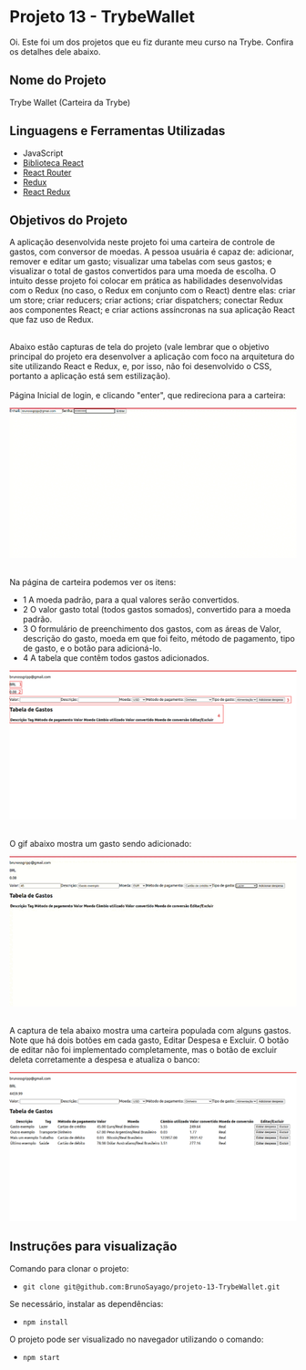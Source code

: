 # Projeto 13 - TrybeWallet

Oi. Este foi um dos projetos que eu fiz durante meu curso na Trybe. Confira os detalhes dele abaixo.




## Nome do Projeto
Trybe Wallet (Carteira da Trybe)

## Linguagens e Ferramentas Utilizadas

 - JavaScript
 - [Biblioteca React](https://pt-br.reactjs.org/)
 - [React Router](https://reactrouter.com/en/main)
 - [Redux](https://redux.js.org/)
 - [React Redux](https://react-redux.js.org/)


## Objetivos do Projeto
A aplicação desenvolvida neste projeto foi uma carteira de controle de gastos, com conversor de moedas. A pessoa usuária é capaz de: adicionar, remover e editar um gasto; visualizar uma tabelas com seus gastos; e visualizar o total de gastos convertidos para uma moeda de escolha. 
O intuito desse projeto foi colocar em prática as habilidades desenvolvidas com o Redux (no caso, o Redux em conjunto com o React) dentre elas: criar um store; criar reducers; criar actions; criar dispatchers; conectar Redux aos componentes React; e criar actions assíncronas na sua aplicação React que faz uso de Redux.

<br/>
Abaixo estão capturas de tela do projeto (vale lembrar que o objetivo principal do projeto era desenvolver a aplicação com foco na arquitetura do site utilizando React e Redux, e, por isso, não foi desenvolvido o CSS, portanto a aplicação está sem estilização).
<br/>

<br/>
Página Inicial de login, e clicando "enter", que redireciona para a carteira:

![Screenshot Inicial](screenshot1.gif)

<br/>
Na página de carteira podemos ver os itens:

 - 1 A moeda padrão, para a qual valores serão convertidos.
 - 2 O valor gasto total (todos gastos somados), convertido para a moeda padrão.
 - 3 O formulário de preenchimento dos gastos, com as áreas de Valor, descrição do gasto, moeda em que foi feito, método de pagamento, tipo de gasto, e o botão para adicioná-lo.
 - 4 A tabela que contêm todos gastos adicionados.

![Screenshot carteira vazia](screenshot2.png)


<br/>
O gif abaixo mostra um gasto sendo adicionado:

![Screenshot adicionando gasto](screenshot3.gif)

<br/>
A captura de tela abaixo mostra uma carteira populada com alguns gastos.
Note que há dois botões em cada gasto, Editar Despesa e Excluir. O botão de editar não foi implementado completamente, mas o botão de excluir deleta corretamente a despesa e atualiza o banco:

![Screenshot carteira cheia](screenshot4.png)


## Instruções para visualização
Comando para clonar o projeto:
 - `git clone git@github.com:BrunoSayago/projeto-13-TrybeWallet.git`
 
Se necessário, instalar as dependências:
 - `npm install`
  
O projeto pode ser visualizado no navegador utilizando o comando:
- `npm start`
